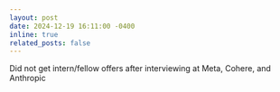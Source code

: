 ```yaml
---
layout: post
date: 2024-12-19 16:11:00 -0400
inline: true
related_posts: false
---
```


Did not get intern/fellow offers after interviewing at Meta, Cohere, and Anthropic
